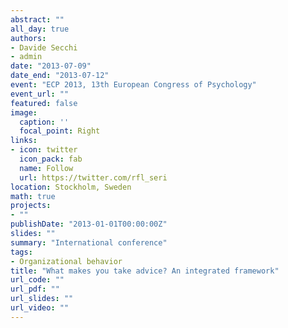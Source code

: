 ```yaml
---
abstract: ""
all_day: true
authors:
- Davide Secchi
- admin
date: "2013-07-09"
date_end: "2013-07-12"
event: "ECP 2013, 13th European Congress of Psychology"
event_url: ""
featured: false
image:
  caption: ''
  focal_point: Right
links:
- icon: twitter
  icon_pack: fab
  name: Follow
  url: https://twitter.com/rfl_seri
location: Stockholm, Sweden
math: true
projects:
- ""
publishDate: "2013-01-01T00:00:00Z"
slides: ""
summary: "International conference"
tags:
- Organizational behavior
title: "What makes you take advice? An integrated framework"
url_code: ""
url_pdf: ""
url_slides: ""
url_video: ""
---
```

